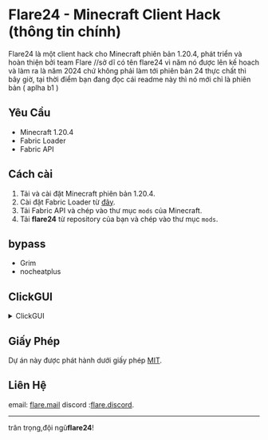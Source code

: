 # Flare24 - Minecraft Client Hack (thông tin chính)

Flare24 là một client hack cho Minecraft phiên bản 1.20.4,
phát triển và hoàn thiện bởi team Flare 
//sở dĩ có tên flare24 vì năm nó được 
lên kế hoach và làm ra là năm 2024 chứ
 không phải làm tới phiên bản 24 thực
chất thì bây giờ, tại thời điểm bạn
đang đọc cái readme này thì nó mới
chỉ là phiên bản ( aplha b1 ) 

## Yêu Cầu

- Minecraft 1.20.4
- Fabric Loader
- Fabric API

## Cách cài

1. Tải và cài đặt Minecraft phiên bản 1.20.4.
2. Cài đặt Fabric Loader từ [đây](https://fabricmc.net/use/).
3. Tải Fabric API và chép vào thư mục `mods` của Minecraft.
4. Tải **flare24** từ repository của bạn và chép vào thư mục `mods`.

## bypass

- Grim
- nocheatplus

## ClickGUI

<details>
  <summary>ClickGUI</summary>
  <img src="/mnt/data/image.png" alt="Flare24 GUI">
</details>

## Giấy Phép

Dự án này được phát hành dưới giấy phép [MIT](https://opensource.org/licenses/MIT).

## Liên Hệ
email: [flare.mail](hle816412@gmail.com)
discord :[flare.discord](https://discord.gg/Wtv9D8TdsJ).


---

trân trọng,đội ngũ**flare24**!
